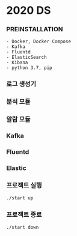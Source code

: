 # 2020 DS

### PREINSTALLATION
    - Docker, Docker Compose
    - Kafka
    - Fluentd
    - ElasticSearch
    - Kibana
    - python 3.7, pip
     
### 로그 생성기


### 분석 모듈


### 알람 모듈


### Kafka


### Fluentd


### Elastic


### 프로젝트 실행
```bash
./start up
```

### 프로젝트 종료
```bash
./start down
```
